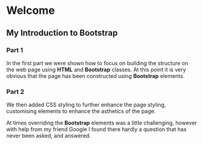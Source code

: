 # Welcome

## My Introduction to Bootstrap

### Part 1
In the first part we were shown how to focus on building the structure on the web page using **HTML** and **Bootstrap** classes. 
At this point it is very obvious that the page has been constructed using **Bootstrap** elements.

### Part 2
We then added CSS styling to further enhance the page styling, customising elements to enhance the asthetics of the page. 

At times overriding the **Bootstrap** elements was a little challenging, however with help from my friend Google I found 
there hardly a question that has never been asked, and answered.